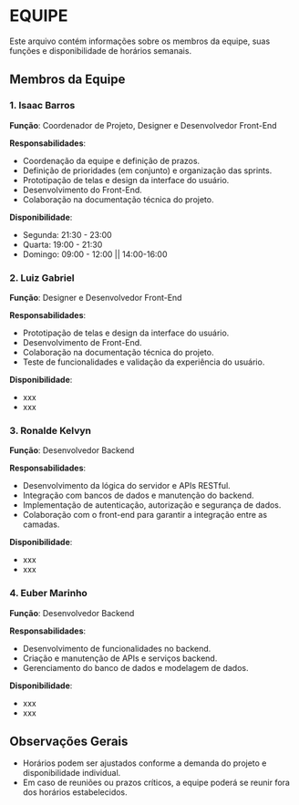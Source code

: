 # EQUIPE

Este arquivo contém informações sobre os membros da equipe, suas funções e disponibilidade de horários semanais.

## Membros da Equipe

### 1. Isaac Barros
**Função**: Coordenador de Projeto, Designer e Desenvolvedor Front-End 

**Responsabilidades**:
- Coordenação da equipe e definição de prazos.
- Definição de prioridades (em conjunto) e organização das sprints.
- Prototipação de telas e design da interface do usuário.
- Desenvolvimento do Front-End.
- Colaboração na documentação técnica do projeto.
 
**Disponibilidade**:
- Segunda: 21:30 - 23:00
- Quarta: 19:00 - 21:30
- Domingo: 09:00 - 12:00 || 14:00-16:00

### 2. Luiz Gabriel
**Função**: Designer e Desenvolvedor Front-End 

**Responsabilidades**:
- Prototipação de telas e design da interface do usuário.
- Desenvolvimento de Front-End.
- Colaboração na documentação técnica do projeto.
- Teste de funcionalidades e validação da experiência do usuário.

**Disponibilidade**:
- xxx
- xxx

### 3. Ronalde Kelvyn
**Função**: Desenvolvedor Backend

**Responsabilidades**:
- Desenvolvimento da lógica do servidor e APIs RESTful.
- Integração com bancos de dados e manutenção do backend.
- Implementação de autenticação, autorização e segurança de dados.
- Colaboração com o front-end para garantir a integração entre as camadas.

**Disponibilidade**:
- xxx
- xxx

### 4. Euber Marinho
**Função**: Desenvolvedor Backend

**Responsabilidades**:
- Desenvolvimento de funcionalidades no backend.
- Criação e manutenção de APIs e serviços backend.
- Gerenciamento do banco de dados e modelagem de dados.

**Disponibilidade**:
- xxx
- xxx
## Observações Gerais
- Horários podem ser ajustados conforme a demanda do projeto e disponibilidade individual.
- Em caso de reuniões ou prazos críticos, a equipe poderá se reunir fora dos horários estabelecidos.
